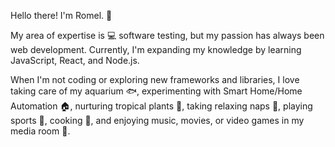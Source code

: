 Hello there! I'm Romel. 👋 

My area of expertise is 💻 software testing, but my passion has always been web development. Currently, I'm expanding my knowledge by learning JavaScript, React, and Node.js.

When I'm not coding or exploring new frameworks and libraries, I love taking care of my aquarium 🐟, experimenting with Smart Home/Home Automation 🏠, nurturing tropical plants 🌱, taking relaxing naps 🛌, playing sports 🏈, cooking 🍳, and enjoying music, movies, or video games in my media room 🎥.

